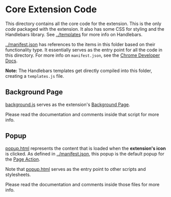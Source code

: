 # Core Extension Code

This directory contains all the core code for the extension. This is the only _code_ packaged with the extension.
It also has some CSS for styling and the Handlebars library.
See [../templates](../templates) for more info on Handlebars.

[../manifest.json](../manifest.json) has references to the items in this folder based on their functionality type.
It essentially serves as the entry point for all the code in this directory.
For more info on `manifest.json`, see the [Chrome Developer Docs](https://developer.chrome.com/extensions/manifest).

**Note:** The Handlebars templates get directly compiled into this folder, creating a `templates.js` file.

## Background Page

[background.js](background.js) serves as the extension's [Background Page](https://developer.chrome.com/extensions/background_pages).

Please read the documentation and comments inside that script for more info.

## Popup

[popup.html](popup.html) represents the content that is loaded when the **extension's icon** is clicked.
As defined in [../manifest.json](../manifest.json), this popup is the default popup for the [Page Action](https://developer.chrome.com/extensions/pageAction).

Note that [popup.html](popup.html) serves as the entry point to other scripts and stylesheets.

Please read the documentation and comments inside those files for more info.